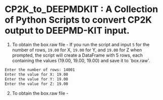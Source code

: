 # CP2K_to_DEEPMDKIT : A Collection of Python Scripts to convert CP2K output to DEEPMD-KIT input. 


1. To obtain the box.raw file -
   If you run the script and input `5` for the number of rows, `19.00` for X, `19.00` for Y, and `19.00` for Z when prompted, the script will create a DataFrame with 5 rows, each containing the values (19.00, 19.00, 19.00) and save it to `box.raw'.

```sh
Enter the number of rows: 14001
Enter the value for X: 19.00
Enter the value for Y: 19.00
Enter the value for Z: 19.00
```

2. To obtain the box.raw file -


